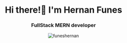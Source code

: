 <h1 align='center'>Hi there!👋 I'm Hernan Funes</h1>
<h3 align='center'> FullStack MERN developer</h3>

<p align='center'> <img src="https://komarev.com/ghpvc/?username=hernanf5&label=Profile%20views&color=0e75b6&style=flat" alt="funeshernan" /> </p>
